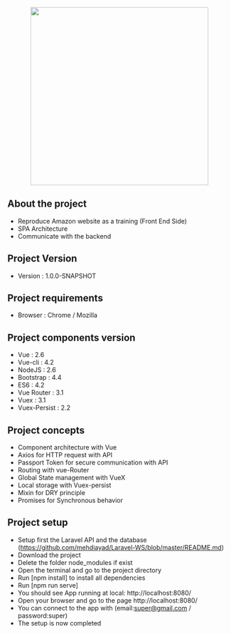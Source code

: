 <p align="center"><img src="https://upload.wikimedia.org/wikipedia/commons/9/95/Vue.js_Logo_2.svg" width="400"></p>


## About the project

- Reproduce Amazon website as a training (Front End Side)
- SPA Architecture
- Communicate with the backend

## Project Version

- Version : 1.0.0-SNAPSHOT


## Project requirements

- Browser : Chrome / Mozilla

## Project components version

- Vue : 2.6
- Vue-cli : 4.2
- NodeJS : 2.6
- Bootstrap : 4.4
- ES6 : 4.2
- Vue Router : 3.1
- Vuex : 3.1
- Vuex-Persist : 2.2

## Project concepts

- Component architecture with Vue
- Axios for HTTP request with API
- Passport Token for secure communication with API
- Routing with vue-Router
- Global State management with VueX
- Local storage with Vuex-persist
- Mixin for DRY principle
- Promises for Synchronous behavior

## Project setup

- Setup first the  Laravel API and the database (https://github.com/mehdiayad/Laravel-WS/blob/master/README.md)
- Download the project
- Delete the folder node_modules if exist
- Open the terminal and go to the project directory
- Run [npm install] to install all dependencies
- Run [npm run serve]
- You should see App running at local: http://localhost:8080/ 
- Open your browser and go to the page http://localhost:8080/
- You can connect to the app with (email:super@gmail.com / password:super)
- The setup is now completed
